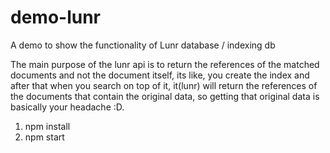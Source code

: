 # demo-lunr
A demo to show the functionality of Lunr database / indexing db

The main purpose of the lunr api is to return the references of the matched documents and not the document itself, its like, you create the index and after that when you search on top of it, it(lunr) will return the references of the documents that contain the original data, so getting that original data is basically your headache :D.

1. npm install
2. npm start
